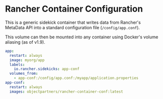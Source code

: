 # Rancher Container Configuration

This is a generic sidekick container that writes data from Rancher's
MetaData API into a standard configuration file (`/config/app.conf`).

This volume can then be mounted into any container using Docker's
volume aliasing (as of v1.9).

```yml
app:
  restart: always
  image: myorg/app
  labels:
    io.rancher.sidekicks: app-conf
  volumes_from:
    - app-conf:/config/app.conf:/myapp/application.properties
app-conf:
  restart: always
  images: objectpartners/rancher-container-conf:latest
```
